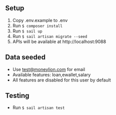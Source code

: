 ## Setup

1. Copy .env.example to .env
2. Run ```$ composer install```
3. Run ```$ sail up```
4. Run ```$ sail artisan migrate --seed```
4. APIs will be available at http://localhost:9088

## Data seeded
- Use test@moneylion.com for email
- Available features: loan,ewallet,salary
- All features are disabled for this user by default

## Testing
- Run ```$ sail artisan test```
